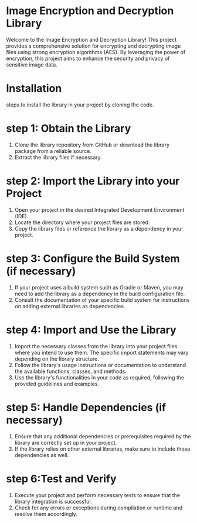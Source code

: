 # Image Encryption and Decryption Library
Welcome to the Image Encryption and Decryption Library! This project provides a comprehensive solution for encrypting and decrypting image files using strong encryption algorithms (AES). By leveraging the power of encryption, this project aims to enhance the security and privacy of sensitive image data.
# Installation
steps to install the library in your project by cloning the code.
# step 1: Obtain the Library
1. Clone the library repository from GitHub or download the library package from a reliable source.
2. Extract the library files if necessary.
# step 2: Import the Library into your Project
1. Open your project in the desired Integrated Development Environment (IDE).
2. Locate the directory where your project files are stored.
3. Copy the library files or reference the library as a dependency in your project.
# step 3: Configure the Build System (if necessary)
1. If your project uses a build system such as Gradle or Maven, you may need to add the library as a dependency in the build configuration file.
2. Consult the documentation of your specific build system for instructions on adding external libraries as dependencies.
# step 4: Import and Use the Library
1. Import the necessary classes from the library into your project files where you intend to use them. The specific import statements may vary depending on the library structure.
2. Follow the library's usage instructions or documentation to understand the available functions, classes, and methods.
3. Use the library's functionalities in your code as required, following the provided guidelines and examples.
# step 5: Handle Dependencies (if necessary)
1. Ensure that any additional dependencies or prerequisites required by the library are correctly set up in your project.
2. If the library relies on other external libraries, make sure to include those dependencies as well.
# step 6:Test and Verify
1. Execute your project and perform necessary tests to ensure that the library integration is successful.
2. Check for any errors or exceptions during compilation or runtime and resolve them accordingly.









